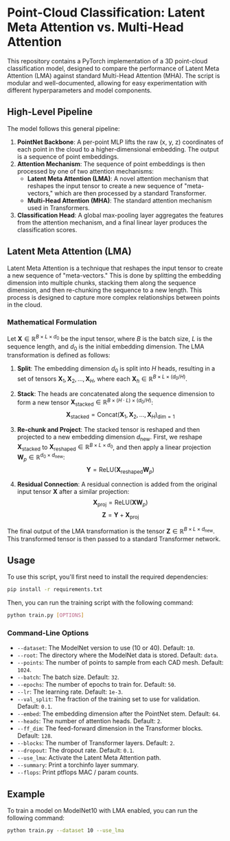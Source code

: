 # Point-Cloud Classification: Latent Meta Attention vs. Multi-Head Attention

This repository contains a PyTorch implementation of a 3D point-cloud classification model, designed to compare the performance of Latent Meta Attention (LMA) against standard Multi-Head Attention (MHA). The script is modular and well-documented, allowing for easy experimentation with different hyperparameters and model components.

## High-Level Pipeline

The model follows this general pipeline:

1.  **PointNet Backbone**: A per-point MLP lifts the raw (x, y, z) coordinates of each point in the cloud to a higher-dimensional embedding. The output is a sequence of point embeddings.
2.  **Attention Mechanism**: The sequence of point embeddings is then processed by one of two attention mechanisms:
    *   **Latent Meta Attention (LMA)**: A novel attention mechanism that reshapes the input tensor to create a new sequence of "meta-vectors," which are then processed by a standard Transformer.
    *   **Multi-Head Attention (MHA)**: The standard attention mechanism used in Transformers.
3.  **Classification Head**: A global max-pooling layer aggregates the features from the attention mechanism, and a final linear layer produces the classification scores.

## Latent Meta Attention (LMA)

Latent Meta Attention is a technique that reshapes the input tensor to create a new sequence of "meta-vectors." This is done by splitting the embedding dimension into multiple chunks, stacking them along the sequence dimension, and then re-chunking the sequence to a new length. This process is designed to capture more complex relationships between points in the cloud.

### Mathematical Formulation

Let $\mathbf{X} \in \mathbb{R}^{B \times L \times d_0}$ be the input tensor, where $B$ is the batch size, $L$ is the sequence length, and $d_0$ is the initial embedding dimension. The LMA transformation is defined as follows:

1.  **Split**: The embedding dimension $d_0$ is split into $H$ heads, resulting in a set of tensors ${\mathbf{X}_1, \mathbf{X}_2, \dots, \mathbf{X}_H}$, where each $\mathbf{X}_h \in \mathbb{R}^{B \times L \times (d_0/H)}$.

2.  **Stack**: The heads are concatenated along the sequence dimension to form a new tensor $\mathbf{X}_{\text{stacked}} \in \mathbb{R}^{B \times (H \cdot L) \times (d_0/H)}$:
    $$
    \mathbf{X}_{\text{stacked}} = \text{Concat}(\mathbf{X}_1, \mathbf{X}_2, \dots, \mathbf{X}_H)_{\text{dim}=1}
    $$

3.  **Re-chunk and Project**: The stacked tensor is reshaped and then projected to a new embedding dimension $d_{\text{new}}$. First, we reshape $\mathbf{X}_{\text{stacked}}$ to $\mathbf{X}_{\text{reshaped}} \in \mathbb{R}^{B \times L \times d_0}$, and then apply a linear projection $\mathbf{W}_p \in \mathbb{R}^{d_0 \times d_{\text{new}}}$:
    $$
    \mathbf{Y} = \text{ReLU}(\mathbf{X}_{\text{reshaped}} \mathbf{W}_p)
    $$

4.  **Residual Connection**: A residual connection is added from the original input tensor $\mathbf{X}$ after a similar projection:
    $$
    \mathbf{X}_{\text{proj}} = \text{ReLU}(\mathbf{X} \mathbf{W}_p)
    $$
    $$
    \mathbf{Z} = \mathbf{Y} + \mathbf{X}_{\text{proj}}
    $$

The final output of the LMA transformation is the tensor $\mathbf{Z} \in \mathbb{R}^{B \times L \times d_{\text{new}}}$. This transformed tensor is then passed to a standard Transformer network.

## Usage

To use this script, you'll first need to install the required dependencies:

```bash
pip install -r requirements.txt
```

Then, you can run the training script with the following command:

```bash
python train.py [OPTIONS]
```

### Command-Line Options

*   `--dataset`: The ModelNet version to use (10 or 40). Default: `10`.
*   `--root`: The directory where the ModelNet data is stored. Default: `data`.
*   `--points`: The number of points to sample from each CAD mesh. Default: `1024`.
*   `--batch`: The batch size. Default: `32`.
*   `--epochs`: The number of epochs to train for. Default: `50`.
*   `--lr`: The learning rate. Default: `1e-3`.
*   `--val_split`: The fraction of the training set to use for validation. Default: `0.1`.
*   `--embed`: The embedding dimension after the PointNet stem. Default: `64`.
*   `--heads`: The number of attention heads. Default: `2`.
*   `--ff_dim`: The feed-forward dimension in the Transformer blocks. Default: `128`.
*   `--blocks`: The number of Transformer layers. Default: `2`.
*   `--dropout`: The dropout rate. Default: `0.1`.
*   `--use_lma`: Activate the Latent Meta Attention path.
*   `--summary`: Print a torchinfo layer summary.
*   `--flops`: Print ptflops MAC / param counts.

## Example

To train a model on ModelNet10 with LMA enabled, you can run the following command:

```bash
python train.py --dataset 10 --use_lma
```